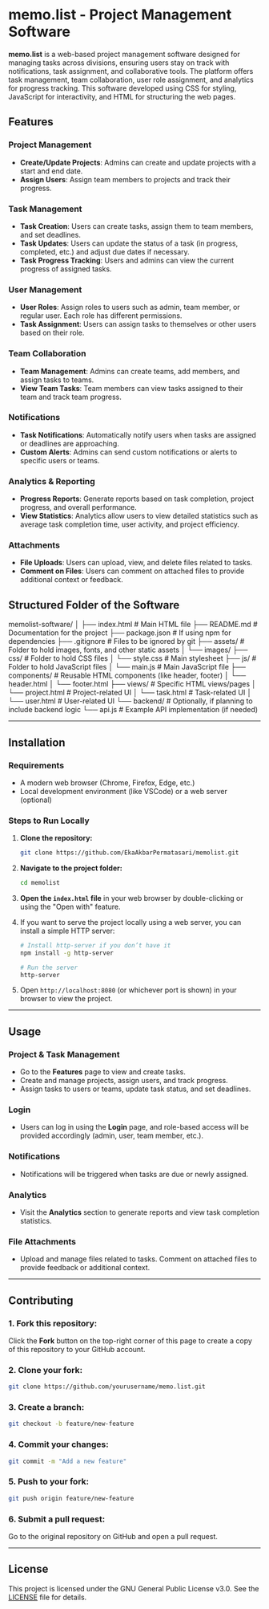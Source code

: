 # **memo.list - Project Management Software**

**memo.list** is a web-based project management software designed for managing tasks across divisions, ensuring users stay on track with notifications, task assignment, and collaborative tools. The platform offers task management, team collaboration, user role assignment, and analytics for progress tracking. This software developed using CSS for styling, JavaScript for interactivity, and HTML for structuring the web pages.

## **Features**

### **Project Management**
- **Create/Update Projects**: Admins can create and update projects with a start and end date.
- **Assign Users**: Assign team members to projects and track their progress.

### **Task Management**
- **Task Creation**: Users can create tasks, assign them to team members, and set deadlines.
- **Task Updates**: Users can update the status of a task (in progress, completed, etc.) and adjust due dates if necessary.
- **Task Progress Tracking**: Users and admins can view the current progress of assigned tasks.

### **User Management**
- **User Roles**: Assign roles to users such as admin, team member, or regular user. Each role has different permissions.
- **Task Assignment**: Users can assign tasks to themselves or other users based on their role.

### **Team Collaboration**
- **Team Management**: Admins can create teams, add members, and assign tasks to teams.
- **View Team Tasks**: Team members can view tasks assigned to their team and track team progress.

### **Notifications**
- **Task Notifications**: Automatically notify users when tasks are assigned or deadlines are approaching.
- **Custom Alerts**: Admins can send custom notifications or alerts to specific users or teams.

### **Analytics & Reporting**
- **Progress Reports**: Generate reports based on task completion, project progress, and overall performance.
- **View Statistics**: Analytics allow users to view detailed statistics such as average task completion time, user activity, and project efficiency.

### **Attachments**
- **File Uploads**: Users can upload, view, and delete files related to tasks.
- **Comment on Files**: Users can comment on attached files to provide additional context or feedback.

## **Structured Folder of the Software** 

memolist-software/
│
├── index.html               # Main HTML file
├── README.md                # Documentation for the project
├── package.json             # If using npm for dependencies
├── .gitignore               # Files to be ignored by git
├── assets/                  # Folder to hold images, fonts, and other static assets
│   └── images/
├── css/                     # Folder to hold CSS files
│   └── style.css            # Main stylesheet
├── js/                      # Folder to hold JavaScript files
│   └── main.js              # Main JavaScript file
├── components/              # Reusable HTML components (like header, footer)
│   └── header.html
│   └── footer.html
├── views/                   # Specific HTML views/pages
│   └── project.html         # Project-related UI
│   └── task.html            # Task-related UI
│   └── user.html            # User-related UI
└── backend/                 # Optionally, if planning to include backend logic
    └── api.js               # Example API implementation (if needed)

---

## **Installation**

### **Requirements**
- A modern web browser (Chrome, Firefox, Edge, etc.)
- Local development environment (like VSCode) or a web server (optional)

### **Steps to Run Locally**
1. **Clone the repository:**
   ```bash
   git clone https://github.com/EkaAkbarPermatasari/memolist.git
   ```
2. **Navigate to the project folder:**
   ```bash
   cd memolist
   ```
3. **Open the `index.html` file** in your web browser by double-clicking or using the "Open with" feature.
4. If you want to serve the project locally using a web server, you can install a simple HTTP server:
   ```bash
   # Install http-server if you don’t have it
   npm install -g http-server

   # Run the server
   http-server
   ```

5. Open `http://localhost:8080` (or whichever port is shown) in your browser to view the project.

---

## **Usage**

### **Project & Task Management**
- Go to the **Features** page to view and create tasks.
- Create and manage projects, assign users, and track progress.
- Assign tasks to users or teams, update task status, and set deadlines.

### **Login**
- Users can log in using the **Login** page, and role-based access will be provided accordingly (admin, user, team member, etc.).

### **Notifications**
- Notifications will be triggered when tasks are due or newly assigned.

### **Analytics**
- Visit the **Analytics** section to generate reports and view task completion statistics.

### **File Attachments**
- Upload and manage files related to tasks. Comment on attached files to provide feedback or additional context.

---

## **Contributing**

### **1. Fork this repository**:
Click the **Fork** button on the top-right corner of this page to create a copy of this repository to your GitHub account.

### **2. Clone your fork**:
```bash
git clone https://github.com/yourusername/memo.list.git
```

### **3. Create a branch**:
```bash
git checkout -b feature/new-feature
```

### **4. Commit your changes**:
```bash
git commit -m "Add a new feature"
```

### **5. Push to your fork**:
```bash
git push origin feature/new-feature
```

### **6. Submit a pull request**:
Go to the original repository on GitHub and open a pull request.

---

## **License**

This project is licensed under the GNU General Public License v3.0. See the [LICENSE](LICENSE) file for details.
